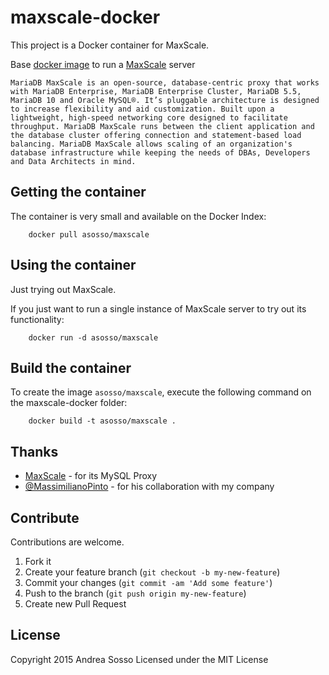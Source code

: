 maxscale-docker
===============

This project is a Docker container for MaxScale. 

Base [docker image](http://www.docker.io) to run a [MaxScale](https://mariadb.com/products/mariadb-maxscale) server

    MariaDB MaxScale is an open-source, database-centric proxy that works with MariaDB Enterprise, MariaDB Enterprise Cluster, MariaDB 5.5, MariaDB 10 and Oracle MySQL®. It’s pluggable architecture is designed to increase flexibility and aid customization. Built upon a lightweight, high-speed networking core designed to facilitate throughput. MariaDB MaxScale runs between the client application and the database cluster offering connection and statement-based load balancing. MariaDB MaxScale allows scaling of an organization's database infrastructure while keeping the needs of DBAs, Developers and Data Architects in mind.

## Getting the container

The container is very small and available on the Docker Index:

        docker pull asosso/maxscale

## Using the container

Just trying out MaxScale.

If you just want to run a single instance of MaxScale server to try out its functionality:

        docker run -d asosso/maxscale

## Build the container

To create the image `asosso/maxscale`, execute the following command on the maxscale-docker folder:

        docker build -t asosso/maxscale .

## Thanks

* [MaxScale](https://github.com/mariadb-corporation/MaxScale) - for its MySQL Proxy
* [@MassimilianoPinto](https://github.com/MassimilianoPinto) - for his collaboration with my company

## Contribute

Contributions are welcome.

1. Fork it
2. Create your feature branch (`git checkout -b my-new-feature`)
3. Commit your changes (`git commit -am 'Add some feature'`)
4. Push to the branch (`git push origin my-new-feature`)
5. Create new Pull Request

## License

Copyright 2015 Andrea Sosso
Licensed under the MIT License